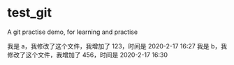 # test_git
A git practise demo, for learning and practise

我是 a，我修改了这个文件，我增加了 123，时间是 2020-2-17 16:27
我是 b，我修改了这个文件，我增加了 456，时间是 2020-2-17 16:30
